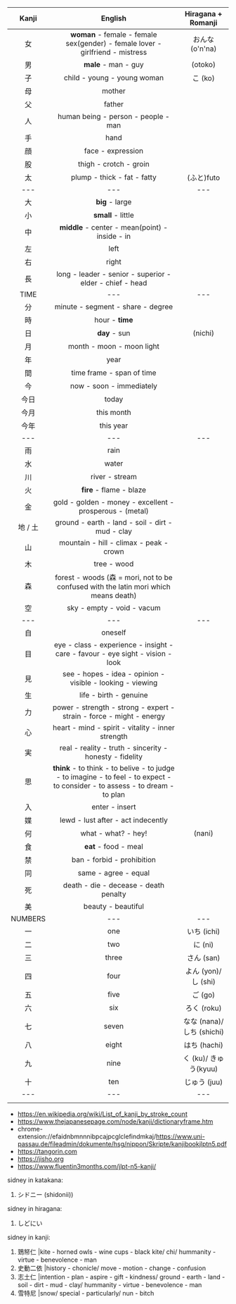 
|Kanji|English|Hiragana + Romanji
|:-:|:-:|:-:
|女|**woman** - female - female sex(gender) - female lover - girlfriend - mistress|おんな (o'n'na)
|男|**male** - man - guy|(otoko)
|子|child - young - young woman|こ (ko)
|母|mother
|父|father
|人|human being - person - people - man|
|手|hand|
|顔|face - expression
|股|thigh - crotch - groin
|太|plump - thick - fat - fatty|(ふと)futo
|---|---|---
|大|**big** - large|
|小|**small** - little|
|中|**middle** - center - mean(point) - inside - in
|左|left|
|右|right|
|長|long - leader - senior - superior - elder - chief - head|
|TIME|---|---
|分|minute - segment - share - degree
|時|hour - **time**
|日|**day** - sun|(nichi)
|月|month - moon - moon light
|年|year
|間|time frame - span of time
|今|now - soon - immediately
|今日|today
|今月|this month
|今年|this year
|---|---|---
|雨|rain
|水|water|
|川|river - stream
|火|**fire** - flame - blaze|
|金|gold - golden - money - excellent - prosperous - (metal)|
|地 / 土|ground - earth - land - soil - dirt - mud - clay|
|山|mountain - hill - climax - peak - crown|
|木|tree - wood
|森|forest - woods (森 = mori, not to be confused with the latin mori which means death)
|空|sky - empty - void - vacum
|---|---|---
|自|oneself|
|目|eye - class - experience - insight - care - favour - eye sight - vision - look
|見|see - hopes - idea - opinion - visible - looking - viewing
|生|life - birth - genuine|
|力|power - strength - strong - expert - strain - force - might - energy|
|心|heart - mind - spirit - vitality - inner strength|
|実|real - reality - truth - sincerity - honesty - fidelity|
|思|**think** - to think - to belive - to judge - to imagine - to feel - to expect - to consider - to assess - to dream - to plan|
|入|enter - insert|
|媟|lewd - lust after - act indecently|
|何|what - what? - hey!|(nani)
|食|**eat** - food - meal|
|禁|ban - forbid - prohibition|
|同|same - agree - equal
|死|death - die - decease - death penalty
|美|beauty - beautiful
|NUMBERS|---|---
|一|one|いち (ichi)
|二|two|に (ni)
|三|three|さん (san)
|四|four|よん (yon)/ し (shi)
|五|five|ご (go)
|六|six|ろく (roku)
|七|seven|なな (nana)/ しち (shichi)
|八|eight|はち (hachi)
|九|nine|く (ku)/ きゅう(kyuu)
|十|ten|じゅう (juu)
|---|---|---
||


- https://en.wikipedia.org/wiki/List_of_kanji_by_stroke_count
- https://www.thejapanesepage.com/node/kanji/dictionaryframe.htm
- chrome-extension://efaidnbmnnnibpcajpcglclefindmkaj/https://www.uni-passau.de/fileadmin/dokumente/hsg/nippon/Skripte/kanjibookjlptn5.pdf
- https://tangorin.com
- https://jisho.org
- https://www.fluentin3months.com/jlpt-n5-kanji/


sidney in katakana:
1. シドニー (shidonii))

sidney in hiragana:
1. しどにい

sidney in kanji:
1. 鵄帑仁 |kite - horned owls - wine cups - black kite/ chi/ hummanity - virtue - benevolence - man
2. 史動二依 |history - chonicle/ move - motion - change - confusion
3. 志土仁 |intention - plan - aspire - gift - kindness/ ground - earth - land - soil - dirt - mud - clay/ hummanity - virtue - benevolence - man
4. 雪特尼  |snow/ special - particularly/ nun - bitch
